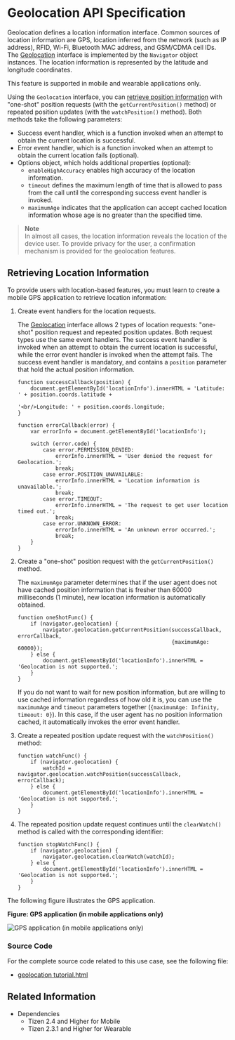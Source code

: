 # Geolocation API Specification

Geolocation defines a location information interface. Common sources of location information are GPS, location inferred from the network (such as IP address), RFID, Wi-Fi, Bluetooth MAC address, and GSM/CDMA cell IDs. The [Geolocation](http://www.w3.org/TR/2013/REC-geolocation-API-20131024/#geolocation_interface) interface is implemented by the `Navigator` object instances. The location information is represented by the latitude and longitude coordinates.

This feature is supported in mobile and wearable applications only.

Using the `Geolocation` interface, you can [retrieve position information](#retrieving-location-information) with "one-shot" position requests (with the `getCurrentPosition()` method) or repeated position updates (with the `watchPosition()` method). Both methods take the following parameters:

- Success event handler, which is a function invoked when an attempt to obtain the current location is successful.
- Error event handler, which is a function invoked when an attempt to obtain the current location fails (optional).
- Options object, which holds additional properties (optional):
  - `enableHighAccuracy` enables high accuracy of the location information.
  - `timeout` defines the maximum length of time that is allowed to pass from the call until the corresponding success event handler is invoked.
  - `maximumAge` indicates that the application can accept cached location information whose age is no greater than the specified time.

> **Note**  
> In almost all cases, the location information reveals the location of the device user. To provide privacy for the user, a confirmation mechanism is provided for the geolocation features.

## Retrieving Location Information

To provide users with location-based features, you must learn to create a mobile GPS application to retrieve location information:

1. Create event handlers for the location requests.		

   The [Geolocation](http://www.w3.org/TR/2013/REC-geolocation-API-20131024/#geolocation_interface) interface allows 2 types of location requests: "one-shot" position request and repeated position updates. Both request types use the same event handlers. The success event handler is invoked when an attempt to obtain the current location is successful, while the error event handler is invoked when the attempt fails. The success event handler is mandatory, and contains a `position` parameter that hold the actual position information.

   ```
   function successCallback(position) {
       document.getElementById('locationInfo').innerHTML = 'Latitude: ' + position.coords.latitude +
                                                           '<br/>Longitude: ' + position.coords.longitude;
   }

   function errorCallback(error) {
       var errorInfo = document.getElementById('locationInfo');

       switch (error.code) {
           case error.PERMISSION_DENIED:
               errorInfo.innerHTML = 'User denied the request for Geolocation.';
               break;
           case error.POSITION_UNAVAILABLE:
               errorInfo.innerHTML = 'Location information is unavailable.';
               break;
           case error.TIMEOUT:
               errorInfo.innerHTML = 'The request to get user location timed out.';
               break;
           case error.UNKNOWN_ERROR:
               errorInfo.innerHTML = 'An unknown error occurred.';
               break;
       }
   }
   ```

2. Create a "one-shot" position request with the `getCurrentPosition()` method.

   The `maximumAge` parameter determines that if the user agent does not have cached position information that is fresher than 60000 milliseconds (1 minute), new location information is automatically obtained.

   ```
   function oneShotFunc() {
       if (navigator.geolocation) {
           navigator.geolocation.getCurrentPosition(successCallback, errorCallback,
                                                    {maximumAge: 60000});
       } else {
           document.getElementById('locationInfo').innerHTML = 'Geolocation is not supported.';
       }
   }
   ```

   If you do not want to wait for new position information, but are willing to use cached information regardless of how old it is, you can use the `maximumAge` and `timeout` parameters together (`{maximumAge: Infinity, timeout: 0}`). In this case, if the user agent has no position information cached, it automatically invokes the error event handler.

3. Create a repeated position update request with the `watchPosition()` method:

   ```
   function watchFunc() {
       if (navigator.geolocation) {
           watchId = navigator.geolocation.watchPosition(successCallback, errorCallback);
       } else {
           document.getElementById('locationInfo').innerHTML = 'Geolocation is not supported.';
       }
   }
   ```

4. The repeated position update request continues until the `clearWatch()` method is called with the corresponding identifier:

   ```
   function stopWatchFunc() {
       if (navigator.geolocation) {
           navigator.geolocation.clearWatch(watchId);
       } else {
           document.getElementById('locationInfo').innerHTML = 'Geolocation is not supported.';
       }
   }
   ```

The following figure illustrates the GPS application.

**Figure: GPS application (in mobile applications only)**

![GPS application (in mobile applications only)](./media/geolocation.png)

### Source Code

For the complete source code related to this use case, see the following file:

- [geolocation tutorial.html](http://download.tizen.org/misc/examples/w3c_html5/location/geolocation_api_specification)

## Related Information
* Dependencies
  - Tizen 2.4 and Higher for Mobile
  - Tizen 2.3.1 and Higher for Wearable
